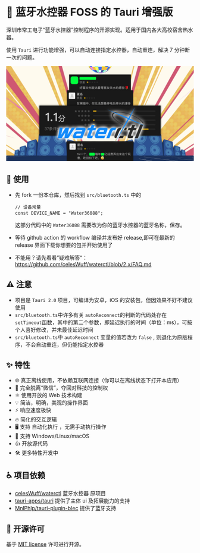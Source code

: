 # 🛀 蓝牙水控器 FOSS 的 Tauri 增强版

深圳市常工电子“蓝牙水控器”控制程序的开源实现。适用于国内各大高校宿舍热水器。

使用 `Tauri` 进行功能增强，可以自动连接指定水控器，自动重连，解决 7 分钟断一次的问题。

![waterctl](waterctl.jpg)

## 🏃 使用

- 先 fork 一份本仓库，然后找到 `src/bluetooth.ts` 中的

  ```
  // 设备常量
  const DEVICE_NAME = "Water36088";
  ```

  这部分代码中的 `Water36088` 需要改为你的蓝牙水控器的蓝牙名称，保存。

- 等待 github action 的 workflow 编译并发布好 release,即可在最新的 release 界面下载你想要的包并开始使用了
- 不能用？请先看看”疑难解答“： https://github.com/celesWuff/waterctl/blob/2.x/FAQ.md

## ⚠️ 注意

- 项目是 `Tauri 2.0` 项目，可编译为安卓，iOS 的安装包，但因效果不好不建议使用
- `src/bluetooth.ts`中许多有关 `autoReconnect`的判断的代码处存在 `setTimeout`函数，其中的第二个参数，即延迟执行的时间（单位：ms），可按个人喜好修改，并未最佳延迟时间
- `src/bluetooth.ts`中 `autoReconnect` 变量的值若改为 `false` , 则退化为原版程序，不会自动重连，但仍能指定水控器

## ✨ 特性

- 🌐 真正离线使用，不依赖互联网连接（你可以在离线状态下打开本应用）
- 🖕 完全脱离“微信”，夺回对科技的控制权
- ⚛️ 使用开放的 Web 技术构建
- 💡 简洁，明确，美观的操作界面
- ⚡ 响应速度极快
- 🔥 简化的交互逻辑
- 🖥️ 支持 自动化执行 ，无需手动执行操作
- 📱 支持 Windows/Linux/macOS
- 👍 开放源代码
- 🛠 更多特性开发中

## ♿ 项目依赖

- [celesWuff/waterctl](https://github.com/celesWuff/waterctl) 蓝牙水控器 原项目
- [tauri-apps/tauri](https://github.com/tauri-apps/tauri) 提供了主体 ui 及拓展能力的支持
- [MnlPhlp/tauri-plugin-blec](https://github.com/MnlPhlp/tauri-plugin-blec) 提供了蓝牙支持

## 📜 开源许可

基于 [MIT license](https://opensource.org/licenses/MIT) 许可进行开源。

